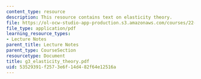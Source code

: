 ```yaml
---
content_type: resource
description: This resource contains text on elasticity theory.
file: https://ol-ocw-studio-app-production.s3.amazonaws.com/courses/22-314j-structural-mechanics-in-nuclear-power-technology-fall-2006/53529391f2573e6f14d482f64e12516a_g3_elasticity_theory.pdf
file_type: application/pdf
learning_resource_types:
- Lecture Notes
parent_title: Lecture Notes
parent_type: CourseSection
resourcetype: Document
title: g3_elasticity_theory.pdf
uid: 53529391-f257-3e6f-14d4-82f64e12516a
---
```

